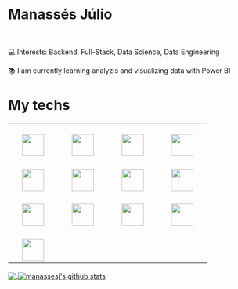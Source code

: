 # Manassés Júlio&nbsp;

<br>

:computer: Interests: Backend, Full-Stack, Data Science, Data Engineering


:books: I am currently learning analyzis and visualizing data with Power BI

<h1>My techs</h1>

<table>
    <tbody>
        <tr valign="top">
            <td width="15%" align="center">
                <br />
                <img
                    height="45px"
                    src="https://img.shields.io/badge/Python-3776AB?style=for-the-badge&logo=python&logoColor=white"
                />
            </td>
            <td h="25%" align="center">
                <br />
                <img
                    height="45px"
                    src="https://img.shields.io/badge/Java-ED8B00?style=for-the-badge&logo=java&logoColor=white"
                />
            </td>
            <td width="15%" align="center">
                <br />
                <img
                    height="45px"
                    src="https://cdn.svgporn.com/logos/javascript.svg"
                />
            </td>
            <td width="15%" align="center">
                <br />
                <img
                    height="45px"
                    src="https://img.shields.io/badge/Node.js-43853D?style=for-the-badge&logo=node.js&logoColor=white"
                />
            </td>
        </tr>
        <tr valign="top">
            <td width="15%" align="center">
                <br />
                <img
                    height="45px"
                    src="https://img.shields.io/badge/PHP-777BB4?style=for-the-badge&logo=php&logoColor=white"
                />
            </td>
            <td width="15%" align="center">
                <br />
                <img
                    height="45px"
                    src="https://img.shields.io/badge/Dart-0175C2?style=for-the-badge&logo=dart&logoColor=white"
                />
            </td>
            <td width="15%" align="center">
                <br />
                <img
                    height="45px"
                    src="https://cdn.svgporn.com/logos/git-icon.svg"
                />
            </td>
            <td width="15%" align="center">
                <br />
                <img
                    height="45px"
                    src="https://img.shields.io/badge/jQuery-0769AD?style=for-the-badge&logo=jquery&logoColor=white"
                />
            </td>
        </tr>
        <tr valign="top">
            <td width="15%" align="center">
                <br />
                <img
                    height="45px"
                    src="https://img.shields.io/badge/Flutter-02569B?style=for-the-badge&logo=flutter&logoColor=white"
                />
            </td>
            <td width="15%" align="center">
               <br />
                <img
                    height="45px"
                    src="https://img.shields.io/badge/MySQL-00000F?style=for-the-badge&logo=mysql&logoColor=white"
                />
            </td>
            <td width="15%" align="center">
                <br />
                <img
                    height="45px"
                    src="https://img.shields.io/badge/PostgreSQL-316192?style=for-the-badge&logo=postgresql&logoColor=white"
                />
            </td>
            <td width="15%" align="center">
                <br />
                <img
                    height="45px"
                    src="https://img.shields.io/badge/pandas-%23150458.svg?style=for-the-badge&logo=pandas&logoColor=white"
                />
            </td>
        </tr>
        <tr valign="top">
            <td width="15%" align="center">
                <br />
                <img
                    height="45px"
                    src="https://img.shields.io/badge/numpy-%23013243.svg?style=for-the-badge&logo=numpy&logoColor=white"
                />
            </td>
        </tr>
    </tbody>
</table>


<a href="https://github.com/manassesj">
  <img align="center" src="https://github-readme-stats.vercel.app/api/top-langs/?username=manassesj&theme=light&hide_langs_below=1" />
</a>

<a href="https://github.com/manassesj">
 <img align="center" src="https://github-readme-stats.vercel.app/api?username=manassesj&show_icons=true&theme=light&line_height=27" alt="manassesj's github stats"/>
</a>


<br>
<!--
![Manassesj github stats](https://github-readme-stats.vercel.app/api?username=manassesj&show_icons=true&hide_border=true)
-->

<br>

<!--

## 𝗠𝘆 𝗧𝗲𝗰𝗸 𝗦𝘁𝗮𝗰𝗸




![visitors](https://visitor-badge.laobi.icu/badge?page_id=TheDudeThatCode)

-->
